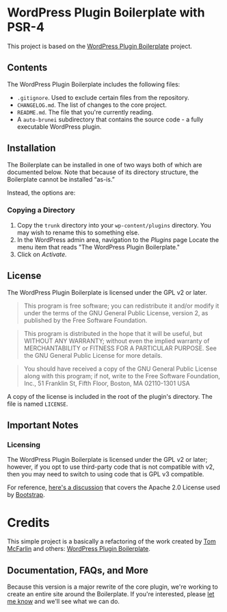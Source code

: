 # WordPress Plugin Boilerplate with PSR-4

This project is based on the [WordPress Plugin
Boilerplate](https://github.com/DevinVinson/WordPress-Plugin-Boilerplate) project.

## Contents

The WordPress Plugin Boilerplate includes the following files:

* `.gitignore`. Used to exclude certain files from the repository.
* `CHANGELOG.md`. The list of changes to the core project.
* `README.md`. The file that you're currently reading.
* A `auto-brunei` subdirectory that contains the source code - a fully
executable WordPress plugin.

## Installation

The Boilerplate can be installed in one of two ways both of which are
documented below. Note that because of its directory structure, the Boilerplate
cannot be installed “as-is.”

Instead, the options are:

### Copying a Directory

1. Copy the `trunk` directory into your `wp-content/plugins` directory. You may
wish to rename this to something else.
2. In the WordPress admin area, navigation to the *Plugins* page Locate the
menu item that reads "The WordPress Plugin Boilerplate."
3. Click on *Activate.*

## License

The WordPress Plugin Boilerplate is licensed under the GPL v2 or later.

> This program is free software; you can redistribute it and/or modify it under
> the terms of the GNU General Public License, version 2, as published by the
> Free Software Foundation.

> This program is distributed in the hope that it will be useful, but WITHOUT
> ANY WARRANTY; without even the implied warranty of MERCHANTABILITY or FITNESS
> FOR A PARTICULAR PURPOSE. See the GNU General Public License for more
> details.

> You should have received a copy of the GNU General Public License along with
> this program; if not, write to the Free Software Foundation, Inc., 51
> Franklin St, Fifth Floor, Boston, MA 02110-1301 USA

A copy of the license is included in the root of the plugin's directory. The
file is named `LICENSE`.

## Important Notes

### Licensing

The WordPress Plugin Boilerplate is licensed under the GPL v2 or later;
however, if you opt to use third-party code that is not compatible with v2,
then you may need to switch to using code that is GPL v3 compatible.

For reference, [here's a
discussion](http://make.wordpress.org/themes/2013/03/04/licensing-note-apache-and-gpl/)
that covers the Apache 2.0 License used by
[Bootstrap](http://twitter.github.io/bootstrap/).

# Credits

This simple project is a basically a refactoring of the work created by [Tom
McFarlin](http://twitter.com/tommcfarlin/) and others: [WordPress Plugin
Boilerplate](https://github.com/DevinVinson/WordPress-Plugin-Boilerplate).

## Documentation, FAQs, and More

Because this version is a major rewrite of the core plugin, we're working to
create an entire site around the Boilerplate. If you're interested, please [let
me know](http://devinvinson.com/contact/) and we'll see what we can do.

